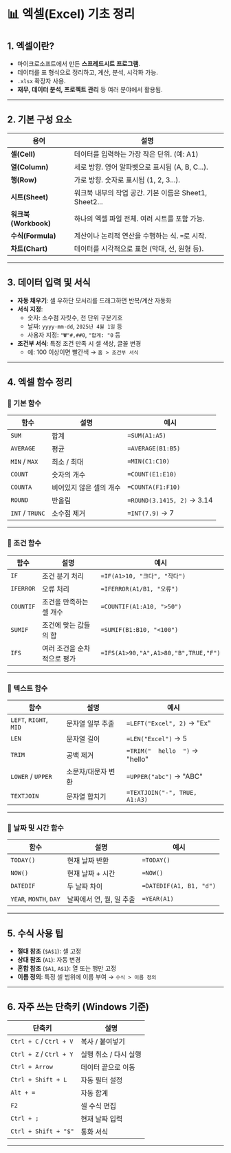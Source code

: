 # 📊 엑셀(Excel) 기초 정리

## 1. 엑셀이란?

- 마이크로소프트에서 만든 **스프레드시트 프로그램**.
- 데이터를 표 형식으로 정리하고, 계산, 분석, 시각화 가능.
- `.xlsx` 확장자 사용.
- **재무, 데이터 분석, 프로젝트 관리** 등 여러 분야에서 활용됨.

---

## 2. 기본 구성 요소

| 용어       | 설명 |
|------------|------|
| **셀(Cell)**       | 데이터를 입력하는 가장 작은 단위. (예: A1) |
| **열(Column)**     | 세로 방향. 영어 알파벳으로 표시됨 (A, B, C...). |
| **행(Row)**        | 가로 방향. 숫자로 표시됨 (1, 2, 3...). |
| **시트(Sheet)**    | 워크북 내부의 작업 공간. 기본 이름은 Sheet1, Sheet2... |
| **워크북(Workbook)** | 하나의 엑셀 파일 전체. 여러 시트를 포함 가능. |
| **수식(Formula)**  | 계산이나 논리적 연산을 수행하는 식. `=`로 시작. |
| **차트(Chart)**    | 데이터를 시각적으로 표현 (막대, 선, 원형 등). |

---

## 3. 데이터 입력 및 서식

- **자동 채우기**: 셀 우하단 모서리를 드래그하면 반복/계산 자동화
- **서식 지정**:
  - 숫자: 소수점 자릿수, 천 단위 구분기호
  - 날짜: `yyyy-mm-dd`, `2025년 4월 1일` 등
  - 사용자 지정: `"₩"#,##0`, `"합계: "0` 등
- **조건부 서식**: 특정 조건 만족 시 셀 색상, 글꼴 변경
  - 예: 100 이상이면 빨간색 → `홈 > 조건부 서식`

---

## 4. 엑셀 함수 정리

### 📌 기본 함수

| 함수 | 설명 | 예시 |
|------|------|------|
| `SUM` | 합계 | `=SUM(A1:A5)` |
| `AVERAGE` | 평균 | `=AVERAGE(B1:B5)` |
| `MIN` / `MAX` | 최소 / 최대 | `=MIN(C1:C10)` |
| `COUNT` | 숫자의 개수 | `=COUNT(E1:E10)` |
| `COUNTA` | 비어있지 않은 셀의 개수 | `=COUNTA(F1:F10)` |
| `ROUND` | 반올림 | `=ROUND(3.1415, 2)` → 3.14 |
| `INT` / `TRUNC` | 소수점 제거 | `=INT(7.9)` → 7 |

---

### 📌 조건 함수

| 함수 | 설명 | 예시 |
|------|------|------|
| `IF` | 조건 분기 처리 | `=IF(A1>10, "크다", "작다")` |
| `IFERROR` | 오류 처리 | `=IFERROR(A1/B1, "오류")` |
| `COUNTIF` | 조건을 만족하는 셀 개수 | `=COUNTIF(A1:A10, ">50")` |
| `SUMIF` | 조건에 맞는 값들의 합 | `=SUMIF(B1:B10, "<100")` |
| `IFS` | 여러 조건을 순차적으로 평가 | `=IFS(A1>90,"A",A1>80,"B",TRUE,"F")` |

---

### 📌 텍스트 함수

| 함수 | 설명 | 예시 |
|------|------|------|
| `LEFT`, `RIGHT`, `MID` | 문자열 일부 추출 | `=LEFT("Excel", 2)` → "Ex" |
| `LEN` | 문자열 길이 | `=LEN("Excel")` → 5 |
| `TRIM` | 공백 제거 | `=TRIM("  hello  ")` → "hello" |
| `LOWER` / `UPPER` | 소문자/대문자 변환 | `=UPPER("abc")` → "ABC" |
| `TEXTJOIN` | 문자열 합치기 | `=TEXTJOIN("-", TRUE, A1:A3)` |

---

### 📌 날짜 및 시간 함수

| 함수 | 설명 | 예시 |
|------|------|------|
| `TODAY()` | 현재 날짜 반환 | `=TODAY()` |
| `NOW()` | 현재 날짜 + 시간 | `=NOW()` |
| `DATEDIF` | 두 날짜 차이 | `=DATEDIF(A1, B1, "d")` |
| `YEAR`, `MONTH`, `DAY` | 날짜에서 연, 월, 일 추출 | `=YEAR(A1)` |

---

## 5. 수식 사용 팁

- **절대 참조** (`$A$1`): 셀 고정
- **상대 참조** (`A1`): 자동 변경
- **혼합 참조** (`$A1`, `A$1`): 열 또는 행만 고정
- **이름 정의**: 특정 셀 범위에 이름 부여 → `수식 > 이름 정의`

---

## 6. 자주 쓰는 단축키 (Windows 기준)

| 단축키 | 설명 |
|--------|------|
| `Ctrl + C` / `Ctrl + V` | 복사 / 붙여넣기 |
| `Ctrl + Z` / `Ctrl + Y` | 실행 취소 / 다시 실행 |
| `Ctrl + Arrow` | 데이터 끝으로 이동 |
| `Ctrl + Shift + L` | 자동 필터 설정 |
| `Alt + =` | 자동 합계 |
| `F2` | 셀 수식 편집 |
| `Ctrl + ;` | 현재 날짜 입력 |
| `Ctrl + Shift + "$"` | 통화 서식 |

---



